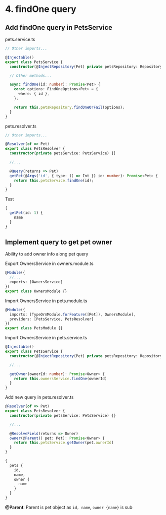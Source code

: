 # 4. findOne query
## Add findOne query in PetsService
pets.service.ts
```typescript
// Other imports...

@Injectable()
export class PetsService {
  constructor(@InjectRepository(Pet) private petsRepository: Repository<Pet>) {}

  // Other methods...

  async findOne(id: number): Promise<Pet> {
    const options: FindOneOptions<Pet> = {
      where: { id }, 
    };

    return this.petsRepository.findOneOrFail(options);
  }
}

```

pets.resolver.ts
```typescript
// Other imports...

@Resolver(of => Pet)
export class PetsResolver {
  constructor(private petsService: PetsService) {}

  //...

  @Query(returns => Pet)
  getPet(@Args('id', { type: () => Int }) id: number): Promise<Pet> {
    return this.petsService.findOne(id);
  }
}
```

Test
```typescript
{
  getPet(id: 1) {
    name
  }
}
```
## Implement query to get pet owner
Ability to add owner info along pet query

Export OwnersService in owners.module.ts
```typescript
@Module({
  //...
  exports: [OwnersService]
})
export class OwnersModule {}
```
Import OwnersService in pets.module.ts
```typescript
@Module({
  imports: [TypeOrmModule.forFeature([Pet]), OwnersModule],
  providers: [PetsService, PetsResolver]
})
export class PetsModule {}
```

Import OwnersService in pets.service.ts
```typescript
@Injectable()
export class PetsService {
  constructor(@InjectRepository(Pet) private petsRepository: Repository<Pet>, private ownersService: OwnersService) {}

  //...

  getOwner(ownerId: number): Promise<Owner> {
    return this.ownersService.findOne(ownerId)
  }
}
```

Add new query in pets.resolver.ts
```typescript
@Resolver(of => Pet)
export class PetsResolver {
  constructor(private petsService: PetsService) {}

  //...

  @ResolveField(returns => Owner)
  owner(@Parent() pet: Pet): Promise<Owner> {
    return this.petsService.getOwner(pet.ownerId)
  }
}
```
```typescript
{
  pets {
    id,
    name,
    owner {
      name
    }
  }
}
```
__@Parent__: Parent is pet object as ```id, name```, ```owner {name}``` is sub



